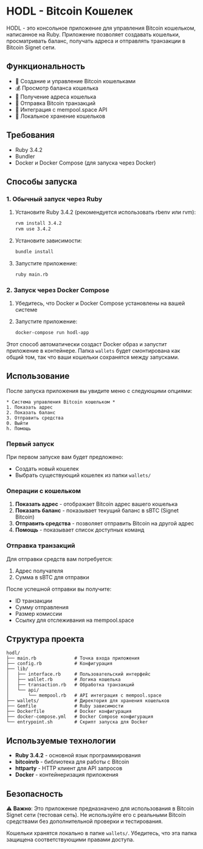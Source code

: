 # HODL - Bitcoin Кошелек

HODL - это консольное приложение для управления Bitcoin кошельком, написанное на Ruby. Приложение позволяет создавать кошельки, просматривать баланс, получать адреса и отправлять транзакции в Bitcoin Signet сети.

## Функциональность

- 🏦 Создание и управление Bitcoin кошельками
- 💰 Просмотр баланса кошелька
- 📝 Получение адреса кошелька
- 💸 Отправка Bitcoin транзакций
- 🔗 Интеграция с mempool.space API
- 💾 Локальное хранение кошельков

## Требования

- Ruby 3.4.2
- Bundler
- Docker и Docker Compose (для запуска через Docker)

## Способы запуска

### 1. Обычный запуск через Ruby

1. Установите Ruby 3.4.2 (рекомендуется использовать rbenv или rvm):
   ```bash
   rvm install 3.4.2
   rvm use 3.4.2
   ```

2. Установите зависимости:
   ```bash
   bundle install
   ```

3. Запустите приложение:
   ```bash
   ruby main.rb
   ```

### 2. Запуск через Docker Compose

1. Убедитесь, что Docker и Docker Compose установлены на вашей системе

2. Запустите приложение:
   ```bash
   docker-compose run hodl-app
   ```

Этот способ автоматически создаст Docker образ и запустит приложение в контейнере. Папка `wallets` будет смонтирована как общий том, так что ваши кошельки сохранятся между запусками.

## Использование

После запуска приложения вы увидите меню с следующими опциями:

```
* Система управления Bitcoin кошельком *
1. Показать адрес
2. Показать баланс  
3. Отправить средства
0. Выйти
h. Помощь
```

### Первый запуск

При первом запуске вам будет предложено:
- Создать новый кошелек
- Выбрать существующий кошелек из папки `wallets/`

### Операции с кошельком

1. **Показать адрес** - отображает Bitcoin адрес вашего кошелька
2. **Показать баланс** - показывает текущий баланс в sBTC (Signet Bitcoin)
3. **Отправить средства** - позволяет отправить Bitcoin на другой адрес
4. **Помощь** - показывает список доступных команд

### Отправка транзакций

Для отправки средств вам потребуется:
1. Адрес получателя
2. Сумма в sBTC для отправки

После успешной отправки вы получите:
- ID транзакции
- Сумму отправления
- Размер комиссии
- Ссылку для отслеживания на mempool.space

## Структура проекта

```
hodl/
├── main.rb              # Точка входа приложения
├── config.rb            # Конфигурация
├── lib/
│   ├── interface.rb     # Пользовательский интерфейс
│   ├── wallet.rb        # Логика кошелька
│   ├── transaction.rb   # Обработка транзакций
│   └── api/
│       └── mempool.rb   # API интеграция с mempool.space
├── wallets/             # Директория для хранения кошельков
├── Gemfile              # Ruby зависимости
├── Dockerfile           # Docker конфигурация
├── docker-compose.yml   # Docker Compose конфигурация
└── entrypoint.sh        # Скрипт запуска для Docker
```

## Используемые технологии

- **Ruby 3.4.2** - основной язык программирования
- **bitcoinrb** - библиотека для работы с Bitcoin
- **httparty** - HTTP клиент для API запросов
- **Docker** - контейнеризация приложения

## Безопасность

⚠️ **Важно**: Это приложение предназначено для использования в Bitcoin Signet сети (тестовая сеть). Не используйте его с реальными Bitcoin средствами без дополнительной проверки и тестирования.

Кошельки хранятся локально в папке `wallets/`. Убедитесь, что эта папка защищена соответствующими правами доступа.
